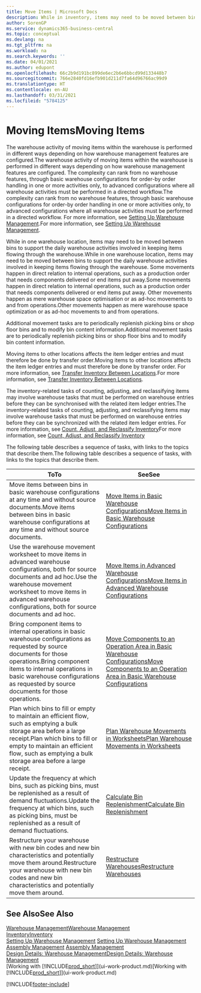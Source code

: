```yaml
---
title: Move Items | Microsoft Docs
description: While in inventory, items may need to be moved between bins to support the daily warehouse activities involved in keeping items flowing through the warehouse. Some movements happen in direct relation to internal operations, such as a production order that needs components delivered or end items put away. Other movements happen as mere warehouse space optimisation or as ad-hoc movements to and from operations.
author: SorenGP
ms.service: dynamics365-business-central
ms.topic: conceptual
ms.devlang: na
ms.tgt_pltfrm: na
ms.workload: na
ms.search.keywords: ''
ms.date: 04/01/2021
ms.author: edupont
ms.openlocfilehash: 66c2b9d191bc899de6ec2b6e6bbcd99d133448b7
ms.sourcegitcommit: 766e2840fd16efb901d211d7fa64d96766ac99d9
ms.translationtype: HT
ms.contentlocale: en-AU
ms.lasthandoff: 03/31/2021
ms.locfileid: "5784125"
---
```

# <a name="moving-items"></a><span data-ttu-id="63225-105">Moving Items</span><span class="sxs-lookup"><span data-stu-id="63225-105">Moving Items</span></span>
<span data-ttu-id="63225-106">The warehouse activity of moving items within the warehouse is performed in different ways depending on how warehouse management features are configured.</span><span class="sxs-lookup"><span data-stu-id="63225-106">The warehouse activity of moving items within the warehouse is performed in different ways depending on how warehouse management features are configured.</span></span> <span data-ttu-id="63225-107">The complexity can rank from no warehouse features, through basic warehouse configurations for order-by order handling in one or more activities only, to advanced configurations where all warehouse activities must be performed in a directed workflow.</span><span class="sxs-lookup"><span data-stu-id="63225-107">The complexity can rank from no warehouse features, through basic warehouse configurations for order-by order handling in one or more activities only, to advanced configurations where all warehouse activities must be performed in a directed workflow.</span></span> <span data-ttu-id="63225-108">For more information, see [Setting Up Warehouse Management](warehouse-setup-warehouse.md).</span><span class="sxs-lookup"><span data-stu-id="63225-108">For more information, see [Setting Up Warehouse Management](warehouse-setup-warehouse.md).</span></span>

<span data-ttu-id="63225-109">While in one warehouse location, items may need to be moved between bins to support the daily warehouse activities involved in keeping items flowing through the warehouse.</span><span class="sxs-lookup"><span data-stu-id="63225-109">While in one warehouse location, items may need to be moved between bins to support the daily warehouse activities involved in keeping items flowing through the warehouse.</span></span> <span data-ttu-id="63225-110">Some movements happen in direct relation to internal operations, such as a production order that needs components delivered or end items put away.</span><span class="sxs-lookup"><span data-stu-id="63225-110">Some movements happen in direct relation to internal operations, such as a production order that needs components delivered or end items put away.</span></span> <span data-ttu-id="63225-111">Other movements happen as mere warehouse space optimisation or as ad-hoc movements to and from operations.</span><span class="sxs-lookup"><span data-stu-id="63225-111">Other movements happen as mere warehouse space optimization or as ad-hoc movements to and from operations.</span></span>

<span data-ttu-id="63225-112">Additional movement tasks are to periodically replenish picking bins or shop floor bins and to modify bin content information.</span><span class="sxs-lookup"><span data-stu-id="63225-112">Additional movement tasks are to periodically replenish picking bins or shop floor bins and to modify bin content information.</span></span>

<span data-ttu-id="63225-113">Moving items to other locations affects the item ledger entries and must therefore be done by transfer order.</span><span class="sxs-lookup"><span data-stu-id="63225-113">Moving items to other locations affects the item ledger entries and must therefore be done by transfer order.</span></span> <span data-ttu-id="63225-114">For more information, see [Transfer Inventory Between Locations](inventory-how-transfer-between-locations.md).</span><span class="sxs-lookup"><span data-stu-id="63225-114">For more information, see [Transfer Inventory Between Locations](inventory-how-transfer-between-locations.md).</span></span>  

<span data-ttu-id="63225-115">The inventory-related tasks of counting, adjusting, and reclassifying items may involve warehouse tasks that must be performed on warehouse entries before they can be synchronised with the related item ledger entries.</span><span class="sxs-lookup"><span data-stu-id="63225-115">The inventory-related tasks of counting, adjusting, and reclassifying items may involve warehouse tasks that must be performed on warehouse entries before they can be synchronized with the related item ledger entries.</span></span> <span data-ttu-id="63225-116">For more information, see [Count, Adjust, and Reclassify Inventory](inventory-how-count-adjust-reclassify.md)</span><span class="sxs-lookup"><span data-stu-id="63225-116">For more information, see [Count, Adjust, and Reclassify Inventory](inventory-how-count-adjust-reclassify.md)</span></span>  

 <span data-ttu-id="63225-117">The following table describes a sequence of tasks, with links to the topics that describe them.</span><span class="sxs-lookup"><span data-stu-id="63225-117">The following table describes a sequence of tasks, with links to the topics that describe them.</span></span>   

|<span data-ttu-id="63225-118">**To**</span><span class="sxs-lookup"><span data-stu-id="63225-118">**To**</span></span>|<span data-ttu-id="63225-119">**See**</span><span class="sxs-lookup"><span data-stu-id="63225-119">**See**</span></span>|  
|------------|-------------|  
|<span data-ttu-id="63225-120">Move items between bins in basic warehouse configurations at any time and without source documents.</span><span class="sxs-lookup"><span data-stu-id="63225-120">Move items between bins in basic warehouse configurations at any time and without source documents.</span></span>|[<span data-ttu-id="63225-121">Move Items in Basic Warehouse Configurations</span><span class="sxs-lookup"><span data-stu-id="63225-121">Move Items in Basic Warehouse Configurations</span></span>](warehouse-how-to-move-items-ad-hoc-in-basic-warehousing.md)|
|<span data-ttu-id="63225-122">Use the warehouse movement worksheet to move items in advanced warehouse configurations, both for source documents and ad hoc.</span><span class="sxs-lookup"><span data-stu-id="63225-122">Use the warehouse movement worksheet to move items in advanced warehouse configurations, both for source documents and ad hoc.</span></span>|[<span data-ttu-id="63225-123">Move Items in Advanced Warehouse Configurations</span><span class="sxs-lookup"><span data-stu-id="63225-123">Move Items in Advanced Warehouse Configurations</span></span>](warehouse-how-to-move-items-in-advanced-warehousing.md)|  
|<span data-ttu-id="63225-124">Bring component items to internal operations in basic warehouse configurations as requested by source documents for those operations.</span><span class="sxs-lookup"><span data-stu-id="63225-124">Bring component items to internal operations in basic warehouse configurations as requested by source documents for those operations.</span></span>|[<span data-ttu-id="63225-125">Move Components to an Operation Area in Basic Warehouse Configurations</span><span class="sxs-lookup"><span data-stu-id="63225-125">Move Components to an Operation Area in Basic Warehouse Configurations</span></span>](warehouse-how-to-move-components-to-an-operation-area-in-basic-warehousing.md)|
|<span data-ttu-id="63225-126">Plan which bins to fill or empty to maintain an efficient flow, such as emptying a bulk storage area before a large receipt.</span><span class="sxs-lookup"><span data-stu-id="63225-126">Plan which bins to fill or empty to maintain an efficient flow, such as emptying a bulk storage area before a large receipt.</span></span>|[<span data-ttu-id="63225-127">Plan Warehouse Movements in Worksheets</span><span class="sxs-lookup"><span data-stu-id="63225-127">Plan Warehouse Movements in Worksheets</span></span>](warehouse-how-to-plan-warehouse-movements-in-worksheets.md)|
|<span data-ttu-id="63225-128">Update the frequency at which bins, such as picking bins, must be replenished as a result of demand fluctuations.</span><span class="sxs-lookup"><span data-stu-id="63225-128">Update the frequency at which bins, such as picking bins, must be replenished as a result of demand fluctuations.</span></span>|[<span data-ttu-id="63225-129">Calculate Bin Replenishment</span><span class="sxs-lookup"><span data-stu-id="63225-129">Calculate Bin Replenishment</span></span>](warehouse-how-to-calculate-bin-replenishment.md)|
|<span data-ttu-id="63225-130">Restructure your warehouse with new bin codes and new bin characteristics and potentially move them around.</span><span class="sxs-lookup"><span data-stu-id="63225-130">Restructure your warehouse with new bin codes and new bin characteristics and potentially move them around.</span></span>|[<span data-ttu-id="63225-131">Restructure Warehouses</span><span class="sxs-lookup"><span data-stu-id="63225-131">Restructure Warehouses</span></span>](warehouse-how-to-restructure-warehouses.md)|  

## <a name="see-also"></a><span data-ttu-id="63225-132">See Also</span><span class="sxs-lookup"><span data-stu-id="63225-132">See Also</span></span>  
[<span data-ttu-id="63225-133">Warehouse Management</span><span class="sxs-lookup"><span data-stu-id="63225-133">Warehouse Management</span></span>](warehouse-manage-warehouse.md)  
[<span data-ttu-id="63225-134">Inventory</span><span class="sxs-lookup"><span data-stu-id="63225-134">Inventory</span></span>](inventory-manage-inventory.md)  
<span data-ttu-id="63225-135">[Setting Up Warehouse Management](warehouse-setup-warehouse.md)   </span><span class="sxs-lookup"><span data-stu-id="63225-135">[Setting Up Warehouse Management](warehouse-setup-warehouse.md)   </span></span>  
<span data-ttu-id="63225-136">[Assembly Management](assembly-assemble-items.md)  </span><span class="sxs-lookup"><span data-stu-id="63225-136">[Assembly Management](assembly-assemble-items.md)  </span></span>  
[<span data-ttu-id="63225-137">Design Details: Warehouse Management</span><span class="sxs-lookup"><span data-stu-id="63225-137">Design Details: Warehouse Management</span></span>](design-details-warehouse-management.md)  
<span data-ttu-id="63225-138">[Working with [!INCLUDE[prod_short](includes/prod_short.md)]](ui-work-product.md)</span><span class="sxs-lookup"><span data-stu-id="63225-138">[Working with [!INCLUDE[prod_short](includes/prod_short.md)]](ui-work-product.md)</span></span>


[!INCLUDE[footer-include](includes/footer-banner.md)]
